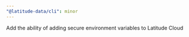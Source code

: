 ```yaml
---
"@latitude-data/cli": minor
---
```


Add the ability of adding secure environment variables to Latitude Cloud
